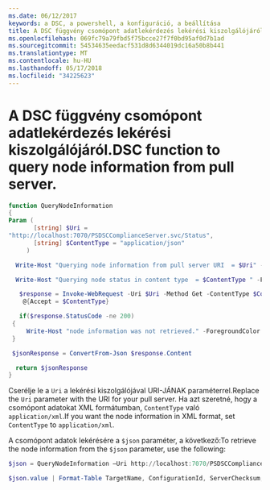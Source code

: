```yaml
---
ms.date: 06/12/2017
keywords: a DSC, a powershell, a konfiguráció, a beállítása
title: A DSC függvény csomópont adatlekérdezés lekérési kiszolgálójáról.
ms.openlocfilehash: 069fc79a79fbd5f75bcce27f7f0bd95af0d7b1ad
ms.sourcegitcommit: 54534635eedacf531d8d6344019dc16a50b8b441
ms.translationtype: MT
ms.contentlocale: hu-HU
ms.lasthandoff: 05/17/2018
ms.locfileid: "34225623"
---
```

# <a name="dsc-function-to-query-node-information-from-pull-server"></a><span data-ttu-id="8d40e-103">A DSC függvény csomópont adatlekérdezés lekérési kiszolgálójáról.</span><span class="sxs-lookup"><span data-stu-id="8d40e-103">DSC function to query node information from pull server.</span></span>

```powershell
function QueryNodeInformation
{
Param (
       [string] $Uri =
"http://localhost:7070/PSDSCComplianceServer.svc/Status",
       [string] $ContentType = "application/json"
     )

  Write-Host "Querying node information from pull server URI  = $Uri" -ForegroundColor Green

  Write-Host "Querying node status in content type  = $ContentType " -ForegroundColor Green

   $response = Invoke-WebRequest -Uri $Uri -Method Get -ContentType $ContentType -UseDefaultCredentials -Headers
    @{Accept = $ContentType}

   if($response.StatusCode -ne 200)
 {
     Write-Host "node information was not retrieved." -ForegroundColor Red
 }

 $jsonResponse = ConvertFrom-Json $response.Content

  return $jsonResponse
}
```

<span data-ttu-id="8d40e-104">Cserélje le a `Uri` a lekérési kiszolgálójával URI-JÁNAK paraméterrel.</span><span class="sxs-lookup"><span data-stu-id="8d40e-104">Replace the `Uri` parameter with the URI for your pull server.</span></span> <span data-ttu-id="8d40e-105">Ha azt szeretné, hogy a csomópont adatokat XML formátumban, `ContentType` való `application/xml`.</span><span class="sxs-lookup"><span data-stu-id="8d40e-105">If you want the node information in XML format, set `ContentType` to `application/xml`.</span></span>

<span data-ttu-id="8d40e-106">A csomópont adatok lekérésére a `$json` paraméter, a következő:</span><span class="sxs-lookup"><span data-stu-id="8d40e-106">To retrieve the node information from the `$json` parameter, use the following:</span></span>

```powershell
$json = QueryNodeInformation –Uri http://localhost:7070/PSDSCComplianceServer.svc/Status

$json.value | Format-Table TargetName, ConfigurationId, ServerChecksum, NodeCompliant, LastComplianceTime, StatusCode
```